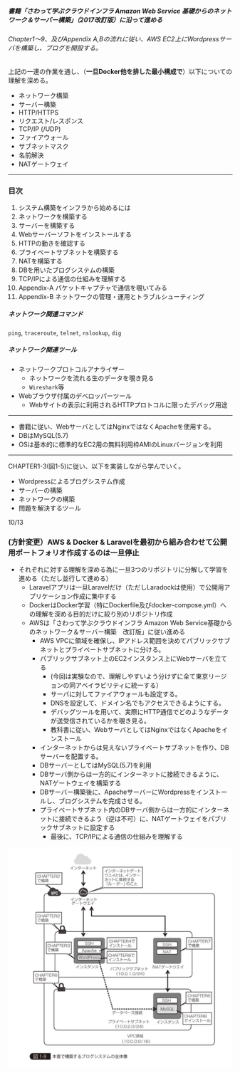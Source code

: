 ##### 書籍「さわって学ぶクラウドインフラ Amazon Web Service 基礎からのネットワーク＆サーバー構築」（2017改訂版）に沿って進める

###### Chapter1〜9、及びAppendix A,Bの流れに従い、AWS EC2上にWordpressサーバを構築し、ブログを開設する。

上記の一連の作業を通し、（**一旦Docker他を排した最小構成で**）以下についての理解を深める。
- ネットワーク構築
- サーバー構築
- HTTP/HTTPS
- リクエスト/レスポンス
- TCP/IP (/UDP)
- ファイアウォール
- サブネットマスク
- 名前解決
- NATゲートウェイ

---

### 目次

1. システム構築をインフラから始めるには
2. ネットワークを構築する
3. サーバーを構築する
4. Webサーバーソフトをインストールする
5. HTTPの動きを確認する
6. プライベートサブネットを構築する
7. NATを構築する
8. DBを用いたブログシステムの構築
9. TCP/IPによる通信の仕組みを理解する
10. Appendix-A パケットキャプチャで通信を覗いてみる
11. Appendix-B ネットワークの管理・運用とトラブルシューティング

##### ネットワーク関連コマンド
`ping`, `traceroute`, `telnet`, `nslookup`, `dig`

##### ネットワーク関連ツール
- ネットワークプロトコルアナライザー
  - ネットワークを流れる生のデータを覗き見る
  - `Wireshark`等
- Webブラウザ付属のデベロッパーツール
  - Webサイトの表示に利用されるHTTPプロトコルに限ったデバッグ用途

---

- 書籍に従い、WebサーバとしてはNginxではなくApacheを使用する。
- DBはMySQL(5.7)
- OSは基本的に標準的なEC2用の無料利用枠AMIのLinuxバージョンを利用

---

CHAPTER1-3(図1-5)に従い、以下を実装しながら学んでいく。
- Wordpressによるブログシステム作成
- サーバーの構築
- ネットワークの構築
- 問題を解決するツール

10/13

### (方針変更）AWS & Docker & Laravelを最初から組み合わせて公開用ポートフォリオ作成するのは一旦停止

- それぞれに対する理解を深める為に一旦3つのリポジトリに分解して学習を進める（ただし並行して進める）
  - Laravelアプリは一旦Laravelだけ（ただしLaradockは使用）で公開用アプリケーション作成に集中する
  - DockerはDocker学習（特にDockerfile及びdocker-compose.yml）への理解を深める目的だけに絞り別のリポジトリ作成
  - AWSは「さわって学ぶクラウドインフラ Amazon Web Service基礎からのネットワーク＆サーバー構築　改訂版」に従い進める
    - AWS VPCに領域を確保し、IPアドレス範囲を決めてパブリックサブネットとプライベートサブネットに分ける。
    - パブリックサブネット上のEC2インスタンス上にWebサーバを立てる
      - (今回は実験なので、理解しやすいよう分けずに全て東京リージョンの同アベイラビリティに統一する）
      - サーバに対してファイアウォールも設定する。
      - DNSを設定して、ドメイン名でもアクセスできるようにする。
      - デバッグツールを用いて、実際にHTTP通信でどのようなデータが送受信されているかを覗き見る。
      - 教科書に従い、WebサーバとしてはNginxではなくApacheをインストール
    - インターネットからは見えないプライベートサブネットを作り、DBサーバーを配置する。
    - DBサーバーとしてはMySQL(5.7)を利用
    - DBサーバ側からは一方的にインターネットに接続できるように、NATゲートウェイを構築する
    - DBサーバー構築後に、ApacheサーバーにWordpressをインストールし、ブログシステムを完成させる。
    - プライベートサブネット内のDBサーバ側からは一方的にインターネットに接続できるよう（逆は不可）に、NATゲートウェイをパブリックサブネットに設定する
      - 最後に、TCP/IPによる通信の仕組みを理解する

![本書で構築するブログシステムの全体像](images/picture001.png "図1-9")
